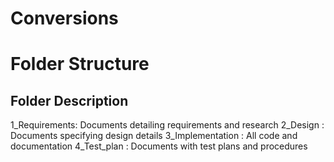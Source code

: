 # Conversions

# Folder Structure
## Folder	Description

1_Requirements:	Documents detailing requirements and research
2_Design :	Documents specifying design details
3_Implementation :  All code and documentation
4_Test_plan	: Documents with test plans and procedures
